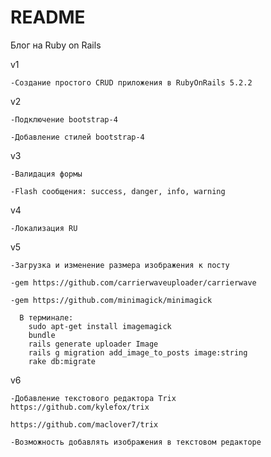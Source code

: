 # README
Блог на Ruby on Rails

v1

    -Создание простого CRUD приложения в RubyOnRails 5.2.2

v2

    -Подключение bootstrap-4

    -Добавление стилей bootstrap-4

v3

    -Валидация формы

    -Flash сообщения: success, danger, info, warning

v4

    -Локализация RU

v5

    -Загрузка и изменение размера изображения к посту

    -gem https://github.com/carrierwaveuploader/carrierwave

    -gem https://github.com/minimagick/minimagick

      В терминале:
        sudo apt-get install imagemagick
        bundle
        rails generate uploader Image
        rails g migration add_image_to_posts image:string
        rake db:migrate

v6

    -Добавление текстового редактора Trix
    https://github.com/kylefox/trix

    https://github.com/maclover7/trix

    -Возможность добавлять изображения в текстовом редакторе
